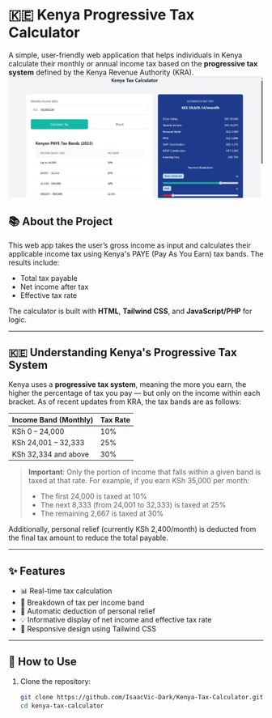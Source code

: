 # 🇰🇪 Kenya Progressive Tax Calculator

A simple, user-friendly web application that helps individuals in Kenya calculate their monthly or annual income tax based on the **progressive tax system** defined by the Kenya Revenue Authority (KRA).
![Screenshot](assets/image.png)

## 📚 About the Project

This web app takes the user’s gross income as input and calculates their applicable income tax using Kenya's PAYE (Pay As You Earn) tax bands. The results include:
- Total tax payable
- Net income after tax
- Effective tax rate

The calculator is built with **HTML**, **Tailwind CSS**, and **JavaScript/PHP** for logic.

---

## 🇰🇪 Understanding Kenya's Progressive Tax System

Kenya uses a **progressive tax system**, meaning the more you earn, the higher the percentage of tax you pay — but only on the income within each bracket. As of recent updates from KRA, the tax bands are as follows:

| Income Band (Monthly)       | Tax Rate  |
|----------------------------|-----------|
| KSh 0 – 24,000             | 10%       |
| KSh 24,001 – 32,333        | 25%       |
| KSh 32,334 and above       | 30%       |

> **Important**: Only the portion of income that falls within a given band is taxed at that rate. For example, if you earn KSh 35,000 per month:
> - The first 24,000 is taxed at 10%
> - The next 8,333 (from 24,001 to 32,333) is taxed at 25%
> - The remaining 2,667 is taxed at 30%

Additionally, personal relief (currently KSh 2,400/month) is deducted from the final tax amount to reduce the total payable.

---

## ✨ Features

- 📊 Real-time tax calculation
- 🔢 Breakdown of tax per income band
- 🧮 Automatic deduction of personal relief
- 💡 Informative display of net income and effective tax rate
- 📱 Responsive design using Tailwind CSS

---

## 🚀 How to Use

1. Clone the repository:
   ```bash
   git clone https://github.com/IsaacVic-Dark/Kenya-Tax-Calculator.git
   cd kenya-tax-calculator
